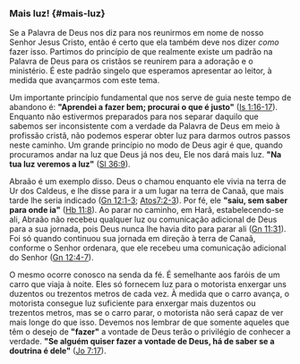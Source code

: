 ### Mais luz! {#mais-luz}

Se a Palavra de Deus nos diz para nos reunirmos em nome de nosso Senhor Jesus Cristo, então é certo que ela também deve nos dizer _como_ fazer isso. Partimos do princípio de que realmente existe um padrão na Palavra de Deus para os cristãos se reunirem para a adoração e o ministério. É este padrão singelo que esperamos apresentar ao leitor, à medida que avançarmos com este tema.

Um importante princípio fundamental que nos serve de guia neste tempo de abandono é: **&quot;Aprendei a fazer bem; procurai o que é justo&quot;** ([Is 1:16-17](http://bibliaonline.com.br/acf/is/1/16-17)). Enquanto não estivermos preparados para nos separar daquilo que sabemos ser inconsistente com a verdade da Palavra de Deus em meio à profissão cristã, não podemos esperar obter luz para darmos outros passos neste caminho. Um grande princípio no modo de Deus agir é que, quando procuramos andar na luz que Deus já nos deu, Ele nos dará mais luz. **&quot;Na tua luz veremos a luz&quot;** ([Sl 36:9](http://bibliaonline.com.br/acf/sl/36/9)).

Abraão é um exemplo disso. Deus o chamou enquanto ele vivia na terra de Ur dos Caldeus, e lhe disse para ir a um lugar na terra de Canaã, que mais tarde lhe seria indicado ([Gn 12:1-3](http://bibliaonline.com.br/acf/gn/12/1-3); [Atos7:2-3](http://bibliaonline.com.br/acf/atos/7/2-3)). Por fé, ele **&quot;saiu, sem saber para onde ia&quot;** ([Hb 11:8](http://bibliaonline.com.br/acf/hb/11/8)). Ao parar no caminho, em Harã, estabelecendo-se ali, Abraão não recebeu qualquer luz ou comunicação adicional de Deus para a sua jornada, pois Deus nunca lhe havia dito para parar ali ([Gn 11:31](http://bibliaonline.com.br/acf/gn/11/31)). Foi só quando continuou sua jornada em direção à terra de Canaã, conforme o Senhor ordenara, que ele recebeu uma comunicação adicional do Senhor ([Gn 12:4-7](http://bibliaonline.com.br/acf/gn/12/4-7)).

O mesmo ocorre conosco na senda da fé. É semelhante aos faróis de um carro que viaja à noite. Eles só fornecem luz para o motorista enxergar uns duzentos ou trezentos metros de cada vez. À medida que o carro avança, o motorista consegue luz suficiente para enxergar mais duzentos ou trezentos metros, mas se o carro parar, o motorista não será capaz de ver mais longe do que isso. Devemos nos lembrar de que somente aqueles que têm o desejo de **&quot;fazer&quot;** a vontade de Deus terão o privilégio de conhecer a verdade. **&quot;Se alguém quiser fazer a vontade de Deus, há de saber se a doutrina é dele&quot;** ([Jo 7:17](http://bibliaonline.com.br/acf/jo/7/17)).